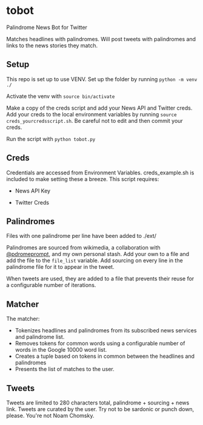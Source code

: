 # tobot
Palindrome News Bot for Twitter

Matches headlines with palindromes.  Will post tweets with palindromes and links to the news stories they match. 

## Setup

This repo is set up to use VENV.  Set up the folder by running `python -m venv ./`

Activate the venv with `source bin/activate`

Make a copy of the creds script and add your News API and Twitter creds.  Add your creds to the local environment variables by running `source creds_yourcredsscript.sh`.  Be careful not to edit and then commit your creds.

Run the script with `python tobot.py`

## Creds

Credentials are accessed from Environment Variables.  creds_example.sh is included to make setting these a breeze.  This script requires:

- News API Key

- Twitter Creds

## Palindromes

Files with one palindrome per line have been added to ./ext/

Palindromes are sourced from wikimedia, a collaboration with [@pdromeprompt](https://twitter.com/pdromeprompt), and my own personal stash.  Add your own to a file and add the file to the `file_list` variable.  Add sourcing on every line in the palindrome file for it to appear in the tweet.

When tweets are used, they are added to a file that prevents their reuse for a configurable number of iterations.

## Matcher

The matcher:
- Tokenizes headlines and palindromes from its subscribed news services and palindrome list.
- Removes tokens for common words using a configurable number of words in the Google 10000 word list.
- Creates a tuple based on tokens in common between the headlines and palindromes
- Presents the list of matches to the user.

## Tweets

Tweets are limited to 280 characters total, palindrome + sourcing + news link.  Tweets are curated by the user.  Try not to be sardonic or punch down, please.  You're not Noam Chomsky.
